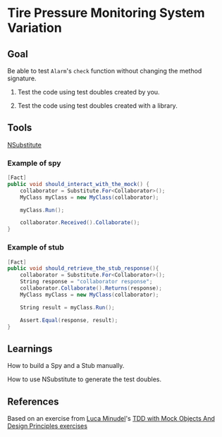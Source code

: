 # Tire Pressure Monitoring System Variation

## Goal
Be able to test `Alarm`'s `check` function without changing the method signature.

1. Test the code using test doubles created by you.

2. Test the code using test doubles created with a library.

## Tools
[NSubstitute](http://nsubstitute.github.io/)

### Example of spy
```csharp
[Fact]
public void should_interact_with_the_mock() {
    collaborator = Substitute.For<Collaborator>();       
    MyClass myClass = new MyClass(collaborator);

    myClass.Run();

    collaborator.Received().Collaborate();
}
```

### Example of stub

```csharp
[Fact]
public void should_retrieve_the_stub_response(){
    collaborator = Substitute.For<Collaborator>();
    String response = "collaborator response";
    collaborator.Collaborate().Returns(response);
    MyClass myClass = new MyClass(collaborator);

    String result = myClass.Run();

    Assert.Equal(response, result);
}
```

## Learnings
How to build a Spy and a Stub manually.

How to use NSubstitute to generate the test doubles.

## References

Based on an exercise from [Luca Minudel](https://twitter.com/lukadotnet?lang=en)'s [TDD with Mock Objects And Design Principles exercises](https://github.com/lucaminudel/TDDwithMockObjectsAndDesignPrinciples)

